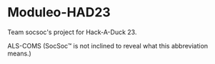 # Moduleo-HAD23
Team socsoc's project for Hack-A-Duck 23.

ALS-COMS
(SocSoc™ is not inclined to reveal what this abbreviation means.)
